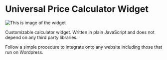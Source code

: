 # Universal Price Calculator Widget

![This is image of the widget](https://i.ibb.co/fX6bgb3/Calc-image.png)

Customizable calculator widget. Written in plain JavaScript and does not depend on any third party libraries. 

Follow a simple procedure to integrate onto any website including those that run on Wordpress.
